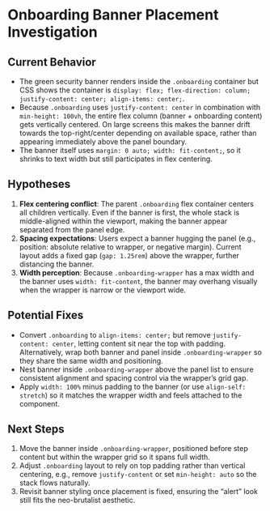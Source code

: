 # Onboarding Banner Placement Investigation

## Current Behavior
- The green security banner renders inside the `.onboarding` container but CSS shows the container is `display: flex; flex-direction: column; justify-content: center; align-items: center;`.
- Because `.onboarding` uses `justify-content: center` in combination with `min-height: 100vh`, the entire flex column (banner + onboarding content) gets vertically centered. On large screens this makes the banner drift towards the top-right/center depending on available space, rather than appearing immediately above the panel boundary.
- The banner itself uses `margin: 0 auto; width: fit-content;`, so it shrinks to text width but still participates in flex centering.

## Hypotheses
1. **Flex centering conflict**: The parent `.onboarding` flex container centers all children vertically. Even if the banner is first, the whole stack is middle-aligned within the viewport, making the banner appear separated from the panel edge.
2. **Spacing expectations**: Users expect a banner hugging the panel (e.g., position: absolute relative to wrapper, or negative margin). Current layout adds a fixed gap (`gap: 1.25rem`) above the wrapper, further distancing the banner.
3. **Width perception**: Because `.onboarding-wrapper` has a max width and the banner uses `width: fit-content`, the banner may overhang visually when the wrapper is narrow or the viewport wide.

## Potential Fixes
- Convert `.onboarding` to `align-items: center;` but remove `justify-content: center`, letting content sit near the top with padding. Alternatively, wrap both banner and panel inside `.onboarding-wrapper` so they share the same width and positioning.
- Nest banner inside `.onboarding-wrapper` above the panel list to ensure consistent alignment and spacing control via the wrapper’s grid gap.
- Apply `width: 100%` minus padding to the banner (or use `align-self: stretch`) so it matches the wrapper width and feels attached to the component.

## Next Steps
1. Move the banner inside `.onboarding-wrapper`, positioned before step content but within the wrapper grid so it spans full width.
2. Adjust `.onboarding` layout to rely on top padding rather than vertical centering, e.g., remove `justify-content` or set `min-height: auto` so the stack flows naturally.
3. Revisit banner styling once placement is fixed, ensuring the “alert” look still fits the neo-brutalist aesthetic.

